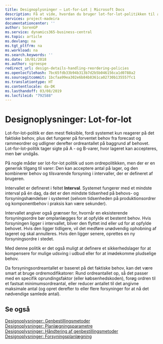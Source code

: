 ```yaml
---
title: Designoplysninger – Lot-for-Lot | Microsoft Docs
description: Få at vide, hvordan du bruger lot-for-lot-politikken til at udligne ordreantal på baggrund af behov.
services: project-madeira
documentationcenter: ''
author: SorenGP
ms.service: dynamics365-business-central
ms.topic: article
ms.devlang: na
ms.tgt_pltfrm: na
ms.workload: na
ms.search.keywords: ''
ms.date: 10/01/2018
ms.author: sgroespe
redirect_url: design-details-handling-reordering-policies
ms.openlocfilehash: 7bc65fdb33b94b313b7d2b5b046156ca1d0788a2
ms.sourcegitcommit: 1bcfaa99ea302e6b84b8361ca02730b135557fc1
ms.translationtype: HT
ms.contentlocale: da-DK
ms.lasthandoff: 03/08/2019
ms.locfileid: "792588"
---
```

# <a name="design-details-lot-for-lot"></a>Designoplysninger: Lot-for-lot
Lot-for-lot-politik er den mest fleksible, fordi systemet kun reagerer på det faktiske behov, plus det fungerer på forventet behov fra forecast og rammeordrer og udligner derefter ordreantallet på baggrund af behovet. Lot-for-lot-politik tager sigte på A - og B-varer, hvor lageret kan accepteres, men bør undgås.  

På nogle måder ser lot-for-lot politik ud som ordrepolitikken, men der er en generisk tilgang til varer: Den kan acceptere antal på lager, og den kombinerer behov og tilsvarende forsyning i intervaller, der er defineret af brugeren.  

Intervallet er defineret i feltet **Interval**. Systemet fungerer med et mindste interval på én dag, da det er den mindste tidsenhed på behovs- og forsyningshændelser i systemet (selvom tidsenheden på produktionsordrer og komponentbehov i praksis kan være sekunder).  

Intervallet angiver også grænser for, hvornår en eksisterende forsyningsordre bør omplanlægges for at opfylde et bestemt behov. Hvis forsyningen ligger i intervallet, bliver den flyttet ind eller ud for at opfylde behovet. Hvis den ligger tidligere, vil det medføre unødvendig ophobning af lageret og skal annulleres. Hvis den ligger senere, oprettes en ny forsyningsordre i stedet.  

Med denne politik er det også muligt at definere et sikkerhedslager for at kompensere for mulige udsving i udbud eller for at imødekomme pludselige behov.  

Da forsyningsordreantallet er baseret på det faktiske behov, kan det være smart at bruge ordremodifikatorer: Rund ordreantallet op, så det passer med en specifik oprundingsfaktor (eller købsenhedskoden), forøg ordren til et fastsat minimumsordreantal, eller reducer antallet til det angivne maksimale antal (og opret derefter to eller flere forsyninger for at nå det nødvendige samlede antal).  

## <a name="see-also"></a>Se også  
[Designoplysninger: Genbestillingsmetoder](design-details-reordering-policies.md)   
[Designoplysninger: Planlægningsparametre](design-details-planning-parameters.md)   
[Designoplysninger: Håndtering af genbestillingsmetoder](design-details-handling-reordering-policies.md)   
[Designoplysninger: Forsyningsplanlægning](design-details-supply-planning.md)
